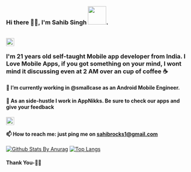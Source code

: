### Hi there 🙋‍♂️, I'm Sahib Singh <img align="end" src="https://user-images.githubusercontent.com/34063388/88217433-2b23d100-cc7c-11ea-81b5-4c2a8ff02d41.gif" width="50">.

<br/>
<a href="https://www.linkedin.com/in/sahib-singh-876959143/">
  <img align="left" alt="Linkedin" width="22px" src="https://cdn.jsdelivr.net/npm/simple-icons@v3/icons/linkedin.svg" />
</a>
<br/>

### I'm 21 years old self-taught Mobile app developer from India. I Love Mobile Apps, if you got something on your mind, I wont mind it discussing even at 2 AM over an cup of coffee ☕️
#### 🔭 I’m currently working in @smallcase as an Android Mobile Engineer.
#### 🌱 As an side-hustle I work in AppNikks. Be sure to check our apps and give your feedback 
<a href="https://play.google.com/store/apps/details?id=com.appnikks.gullak&hl=en_IN">
  <img align="left" alt="PocketGuard" width="22px" src="https://cdn.jsdelivr.net/npm/simple-icons@3.1.0/icons/googleplay.svg" />
</a>
<br/>

#### 📫 How to reach me: just ping me on sahibrocks1@gmail.com

[![Github Stats By Anurag](https://github-readme-stats.vercel.app/api?username=sahibedu&show_icons=true)](https://github.com/anuraghazra/github-readme-stats)
[![Top Langs](https://github-readme-stats.vercel.app/api/top-langs/?username=sahibedu)](https://github.com/anuraghazra/github-readme-stats)

#### Thank You-🙏🏼

<!--
**sahibedu/sahibedu** is a ✨ _special_ ✨ repository because its `README.md` (this file) appears on your GitHub profile.

Here are some ideas to get you started:

- 🔭 I’m currently working on ...
- 🌱 I’m currently learning ...
- 👯 I’m looking to collaborate on ...
- 🤔 I’m looking for help with ...
- 💬 Ask me about ...
- 📫 How to reach me: ...
- 😄 Pronouns: ...
- ⚡ Fun fact: ...
-->
